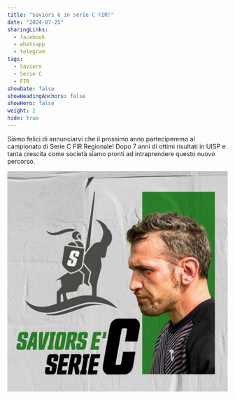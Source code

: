 ```yaml
---
title: "Saviors è in serie C FIR!"
date: "2024-07-25"
sharingLinks:
  - facebook
  - whatsapp
  - telegram
tags:
  - Saviors
  - Serie C
  - FIR
showDate: false
showHeadingAnchors: false
showHero: false
weight: 2
hide: true
---
```


Siamo felici di annunciarvi che il prossimo anno parteciperemo al campionato di Serie C FIR Regionale!
Dopo 7 anni di ottimi risultati in UISP e tanta crescita come società siamo pronti ad intraprendere questo nuovo percorso.

![](./featured.jpg)
